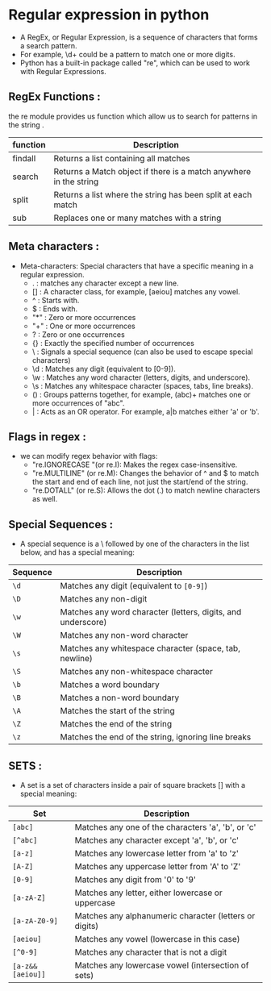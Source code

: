 # __**Regular expression in python**__

- A RegEx, or Regular Expression, is a sequence of characters that forms a search pattern.
- For example, \d+ could be a pattern to match one or more digits.
- Python has a built-in package called "re", which can be used to work with Regular Expressions.


## RegEx Functions : 
the re module provides us function which allow us to search for patterns in the string . 

|function      |Description                 |
|--------------|----------------------------|
|findall      |Returns a list containing all matches                  |
|search      |Returns a Match object if there is a match anywhere in the string                 |
|split      |Returns a list where the string has been split at each match                 |
|sub      |Replaces one or many matches with a string                 |


## Meta characters :
- Meta-characters: Special characters that have a specific meaning in a regular expression.
    - . : matches any character except a new line.
    - [] : A character class, for example, [aeiou] matches any vowel.
    - ^ : Starts with.
    - $ :  Ends with.
    - "*" : Zero or more occurrences
    - "+" : One or more occurrences
    - ? : Zero or one occurrences
    - {} : Exactly the specified number of occurrences 
    - \ : Signals a special sequence (can also be used to escape special characters)
    - \d : Matches any digit (equivalent to [0-9]).
    - \w : Matches any word character (letters, digits, and underscore).
    - \s : Matches any whitespace character (spaces, tabs, line breaks).
    - () : Groups patterns together, for example, (abc)+ matches one or more occurrences of "abc".
    - | : Acts as an OR operator. For example, a|b matches either 'a' or 'b'.


## Flags in regex :

- we can modify regex behavior with flags:
    - "re.IGNORECASE "(or re.I): Makes the regex case-insensitive.
    - "re.MULTILINE" (or re.M): Changes the behavior of ^ and $ to match the start and end of each line, not just the start/end of the string.
    - "re.DOTALL" (or re.S): Allows the dot (.) to match newline characters as well.

## Special Sequences :

- A special sequence is a \ followed by one of the characters in the list below, and has a special meaning:

| Sequence   | Description                                                  |
|------------|--------------------------------------------------------------|
| `\d`       | Matches any digit (equivalent to `[0-9]`)                    |
| `\D`       | Matches any non-digit                                         |
| `\w`       | Matches any word character (letters, digits, and underscore) |
| `\W`       | Matches any non-word character                               |
| `\s`       | Matches any whitespace character (space, tab, newline)       |
| `\S`       | Matches any non-whitespace character                         |
| `\b`       | Matches a word boundary                                      |
| `\B`       | Matches a non-word boundary                                  |
| `\A`       | Matches the start of the string                              |
| `\Z`       | Matches the end of the string                                |
| `\z`       | Matches the end of the string, ignoring line breaks          |


## SETS :
- A set is a set of characters inside a pair of square brackets [] with a special meaning:

| Set          | Description                                                      |
|--------------|------------------------------------------------------------------|
| `[abc]`      | Matches any one of the characters 'a', 'b', or 'c'               |
| `[^abc]`     | Matches any character except 'a', 'b', or 'c'                    |
| `[a-z]`      | Matches any lowercase letter from 'a' to 'z'                     |
| `[A-Z]`      | Matches any uppercase letter from 'A' to 'Z'                     |
| `[0-9]`      | Matches any digit from '0' to '9'                                |
| `[a-zA-Z]`   | Matches any letter, either lowercase or uppercase                |
| `[a-zA-Z0-9]`| Matches any alphanumeric character (letters or digits)           |
| `[aeiou]`    | Matches any vowel (lowercase in this case)                       |
| `[^0-9]`     | Matches any character that is not a digit                        |
| `[a-z&&[aeiou]]` | Matches any lowercase vowel (intersection of sets)            |
